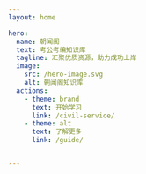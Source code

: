 ```yaml
---
layout: home

hero:
  name: 朝闻阁
  text: 考公考编知识库
  tagline: 汇聚优质资源，助力成功上岸
  image:
    src: /hero-image.svg
    alt: 朝闻阁知识库
  actions:
    - theme: brand
      text: 开始学习
      link: /civil-service/
    - theme: alt
      text: 了解更多
      link: /guide/


---
```



